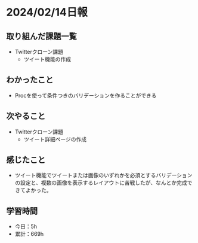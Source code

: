 # 2024/02/14日報
## 取り組んだ課題一覧
- Twitterクローン課題
  - ツイート機能の作成

## わかったこと
- Procを使って条件つきのバリデーションを作ることができる


## 次やること
- Twitterクローン課題
  - ツイート詳細ページの作成

## 感じたこと
- ツイート機能でツイートまたは画像のいずれかを必須とするバリデーションの設定と、複数の画像を表示するレイアウトに苦戦したが、なんとか完成できてよかった。

## 学習時間
- 今日：5h
- 累計：669h
